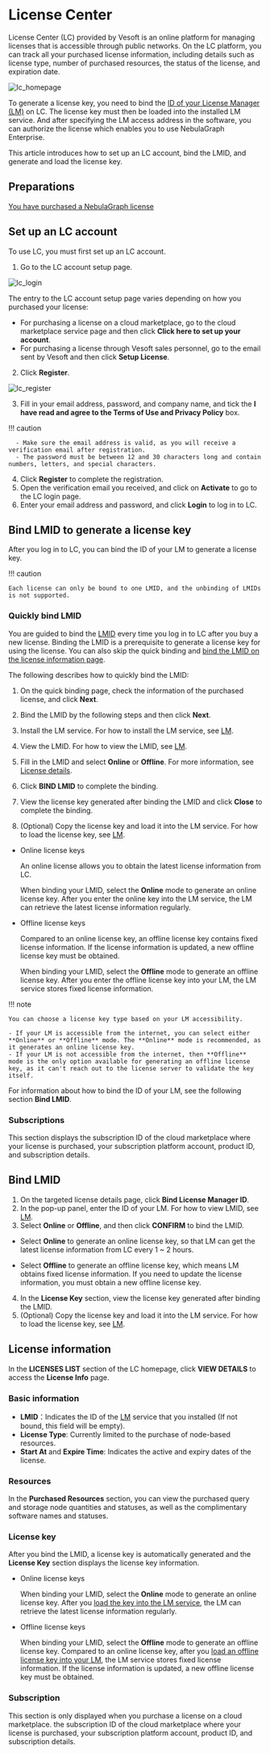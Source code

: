 # License Center

License Center (LC) provided by Vesoft is an online platform for managing licenses that is accessible through public networks. On the LC platform, you can track all your purchased license information, including details such as license type, number of purchased resources, the status of the license, and expiration date. 

![lc_homepage](https://docs-cdn.nebula-graph.com.cn/figures/LChome_2023-06-16_17-40-58.png)

To generate a license key, you need to bind the [ID of your License Manager (LM)](#bind-lmid) on LC. The license key must then be loaded into the installed LM service. And after specifying the LM access address in the software, you can authorize the license which enables you to use NebulaGraph Enterprise.

This article introduces how to set up an LC account, bind the LMID, and generate and load the license key.

## Preparations

[You have purchased a NebulaGraph license](../3.purchase-license.md)

## Set up an LC account

To use LC, you must first set up an LC account. 

1. Go to the LC account setup page.

  ![lc_login](https://docs-cdn.nebula-graph.com.cn/figures/LClogin_2023-06-16_15-05-01.png)
  
  The entry to the LC account setup page varies depending on how you purchased your license:

  - For purchasing a license on a cloud marketplace, go to the cloud marketplace service page and then click **Click here to set up your account**. 
  - For purchasing a license through Vesoft sales personnel, go to the email sent by Vesoft and then click **Setup License**.

2. Click **Register**.
  
  ![lc_register](https://docs-cdn.nebula-graph.com.cn/figures/LCregister_2023-06-16_15-06-40.png)
   
3. Fill in your email address, password, and company name, and tick the **I have read and agree to the Terms of Use and Privacy Policy** box.
   
  !!! caution

      - Make sure the email address is valid, as you will receive a verification email after registration.
      - The password must be between 12 and 30 characters long and contain numbers, letters, and special characters.
  
4. Click **Register** to complete the registration.
5. Open the verification email you received, and click on **Activate** to go to the LC login page.
6. Enter your email address and password, and click **Login** to log in to LC.


## Bind LMID to generate a license key

After you log in to LC, you can bind the ID of your LM to generate a license key. 

!!! caution

    Each license can only be bound to one LMID, and the unbinding of LMIDs is not supported.

### Quickly bind LMID

You are guided to bind the [LMID](3.license-manager.md#view-license-information) every time you log in to LC after you buy a new license. Binding the LMID is a prerequisite to generate a license key for using the license. You can also skip the quick binding and [bind the LMID on the license information page](#bind-lmid-on-the-license-information-page).

The following describes how to quickly bind the LMID:

1. On the quick binding page, check the information of the purchased license, and click **Next**.
   
2. Bind the LMID by the following steps and then click **Next**.
  1. Install the LM service. For how to install the LM service, see [LM](3.license-manager.md#install-and-start-lm).
  2. View the LMID. For how to view the LMID, see [LM](3.license-manager.md#view-license-information).
  3. Fill in the LMID and select **Online** or **Offline**. For more information, see [License details](#license-key).
  4. Click **BIND LMID** to complete the binding.

3. View the license key generated after binding the LMID and click **Close** to complete the binding.

4. (Optional) Copy the license key and load it into the LM service. For how to load the license key, see [LM](3.license-manager.md#load-a-license-key).

- Online license keys
  
  An online license allows you to obtain the latest license information from LC. 

  When binding your LMID, select the **Online** mode to generate an online license key. After you enter the online key into the LM service, the LM can retrieve the latest license information regularly.

- Offline license keys
  
  Compared to an online license key, an offline license key contains fixed license information. If the license information is updated, a new offline license key must be obtained.

  When binding your LMID, select the **Offline** mode to generate an offline license key. After you enter the offline license key into your LM, the LM service stores fixed license information. 

!!! note 

    You can choose a license key type based on your LM accessibility. 

    - If your LM is accessible from the internet, you can select either **Online** or **Offline** mode. The **Online** mode is recommended, as it generates an online license key.
    - If your LM is not accessible from the internet, then **Offline** mode is the only option available for generating an offline license key, as it can't reach out to the license server to validate the key itself.

For information about how to bind the ID of your LM, see the following section **Bind LMID**.

### Subscriptions

This section displays the subscription ID of the cloud marketplace where your license is purchased, your subscription platform account, product ID, and subscription details.

## Bind LMID

1. On the targeted license details page, click **Bind License Manager ID**.
2. In the pop-up panel, enter the ID of your LM. For how to view LMID, see [LM](3.license-manager.md).
3. Select **Online** or **Offline**, and then click **CONFIRM** to bind the LMID.
   
  - Select **Online** to generate an online license key, so that LM can get the latest license information from LC every 1 ~ 2 hours.
  
  - Select **Offline** to generate an offline license key, which means LM obtains fixed license information. If you need to update the license information, you must obtain a new offline license key.

4. In the **License Key** section, view the license key generated after binding the LMID.
5. (Optional) Copy the license key and load it into the LM service. For how to load the license key, see [LM](3.license-manager.md#load-a-license-key).


## License information

In the **LICENSES LIST** section of the LC homepage, click **VIEW DETAILS** to access the **License Info** page. 

### Basic information

- **LMID**：Indicates the ID of the [LM](3.license-manager.md) service that you installed (If not bound, this field will be empty).
- **License Type**: Currently limited to the purchase of node-based resources.
- **Start At** and **Expire Time**: Indicates the active and expiry dates of the license.

### Resources

In the **Purchased Resources** section, you can view the purchased query and storage node quantities and statuses, as well as the complimentary software names and statuses.

### License key

After you bind the LMID, a license key is automatically generated and the **License Key** section displays the license key information.

- Online license keys

  When binding your LMID, select the **Online** mode to generate an online license key. After you [load the key into the LM service](3.license-manager.md#load-a-license-key), the LM can retrieve the latest license information regularly.

- Offline license keys

  When binding your LMID, select the **Offline** mode to generate an offline license key. Compared to an online license key, after you [load an offline license key into your LM](3.license-manager.md#load-a-license-key), the LM service stores fixed license information. If the license information is updated, a new offline license key must be obtained.


### Subscription

This section is only displayed when you purchase a license on a cloud marketplace.  the subscription ID of the cloud marketplace where your license is purchased, your subscription platform account, product ID, and subscription details.







